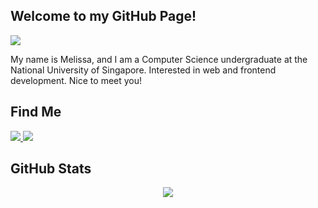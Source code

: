 ## Welcome to my GitHub Page!

![](https://komarev.com/ghpvc/?username=your-github-username)

My name is Melissa, and I am a Computer Science undergraduate at the National University of Singapore. Interested in web and frontend development. Nice to meet you!

## Find Me
<a href="https://www.linkedin.com/in/melissaharijanto/">
  <img src="https://img.shields.io/badge/LinkedIn-0077B5?style=for-the-badge&logo=linkedin&logoColor=white">
</a>
<a href="https://www.behance.net/melisara">
  <img src="https://img.shields.io/badge/-Behance-blue?style=for-the-badge&logo=behance&logoColor=white">
</a>

## GitHub Stats
<p align = "center">
  <img src="https://github-readme-stats.vercel.app/api?username=melissaharijanto&theme=nightowl&show_icons=true">
</p>
<!--
**melissaharijanto/melissaharijanto** is a ✨ _special_ ✨ repository because its `README.md` (this file) appears on your GitHub profile.

Here are some ideas to get you started:

- 🔭 I’m currently working on ...
- 🌱 I’m currently learning ...
- 👯 I’m looking to collaborate on ...
- 🤔 I’m looking for help with ...
- 💬 Ask me about ...
- 📫 How to reach me: ...
- 😄 Pronouns: ...
- ⚡ Fun fact: ...
-->
